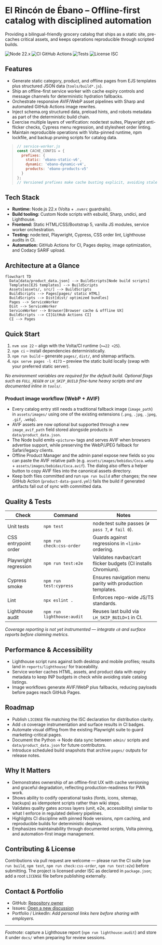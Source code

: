 # El Rincón de Ébano – Offline-first catalog with disciplined automation

Providing a bilingual-friendly grocery catalog that ships as a static site, pre-caches critical assets, and keeps operations reproducible through scripted builds.

![Node 22.x](https://img.shields.io/badge/node-22.x-339933?logo=node.js) ![CI GitHub Actions](https://img.shields.io/badge/ci-GitHub%20Actions-2088FF?logo=githubactions) ![Tests](https://img.shields.io/badge/tests-node%3Atest%20%2B%20Playwright%20%2B%20Cypress-6A5ACD?logo=github) ![License ISC](https://img.shields.io/badge/license-ISC-blue)

## Features
- Generate static category, product, and offline pages from EJS templates plus structured JSON data (`tools/build*.js`).
- Ship an offline-first service worker with cache expiry controls and message channels for deterministic hydration fallbacks. 
- Orchestrate responsive AVIF/WebP asset pipelines with Sharp and automated GitHub Actions image rewrites. 
- Inject schema.org structured data, preload hints, and robots metadata as part of the deterministic build chain. 
- Exercise multiple layers of verification: node:test suites, Playwright anti-flicker checks, Cypress menu regression, and stylesheet order linting. 
- Maintain reproducible operations with Volta-pinned runtime, npm lockfile, and backup pruning scripts for catalog data. 

> ```js
> // service-worker.js
> const CACHE_CONFIG = {
>   prefixes: {
>     static: 'ebano-static-v6',
>     dynamic: 'ebano-dynamic-v4',
>     products: 'ebano-products-v5'
>   }
> };
> // Versioned prefixes make cache busting explicit, avoiding stale assets after data refreshes.
> ```

## Tech Stack
- **Runtime:** Node.js 22.x (Volta + `.nvmrc` guardrails). 
- **Build tooling:** Custom Node scripts with esbuild, Sharp, undici, and Lighthouse. 
- **Frontend:** Static HTML/CSS/Bootstrap 5, vanilla JS modules, service worker orchestration. 
- **Testing:** node:test, Playwright, Cypress, CSS order lint, Lighthouse audits in CI. 
- **Automation:** GitHub Actions for CI, Pages deploy, image optimization, and Codacy SARIF upload. 

## Architecture at a Glance
```mermaid
flowchart TD
  Data[data/product_data.json] --> BuildScripts[Node build scripts]
  Templates[EJS templates] --> BuildScripts
  Assets[assets/, src/] --> BuildScripts
  BuildScripts --> Pages[pages/ static HTML]
  BuildScripts --> Dist[dist/ optimized bundles]
  Pages --> ServiceWorker
  Dist --> ServiceWorker
  ServiceWorker --> Browser[Browser cache & offline UX]
  BuildScripts --> CI[GitHub Actions CI]
  CI --> Pages
```

## Quick Start
1. `nvm use 22` – align with the Volta/CI runtime (`>=22 <25`).
2. `npm ci` – install dependencies deterministically.
3. `npm run build` – generate `pages/`, `dist/`, and sitemap artifacts.
4. `npx serve pages -l 4173` – preview the static build locally (swap with your preferred static server).

_No environment variables are required for the default build. Optional flags such as `FULL_REGEN` or `LH_SKIP_BUILD` fine-tune heavy scripts and are documented inline in `tools/`._

### Product image workflow (WebP + AVIF)
- Every catalog entry still needs a traditional fallback image (`image_path`) in `assets/images/` using one of the existing extensions (`.png`, `.jpg`, `.jpeg`, `.gif`, `.webp`).
- AVIF assets are now optional but supported through a new `image_avif_path` field stored alongside products in `data/product_data.json`.
- The Node build emits `<picture>` tags and serves AVIF when browsers advertise support, while preserving the WebP/JPEG fallback for Safari/legacy clients.
- Offline Product Manager and the admin panel expose new fields so you can paste the AVIF relative path (e.g. `assets/images/bebidas/Coca.webp` + `assets/images/bebidas/Coca.avif`). The dialog also offers a helper button to copy AVIF files into the canonical assets directory.
- Keep both files committed and run `npm run build` after changes; the new GitHub Action (`product-data-guard.yml`) fails the build if generated artifacts fall out of sync with committed data.

## Quality & Tests
| Check | Command | Notes |
| --- | --- | --- |
| Unit tests | `npm test` | node:test suite passes (`# pass 7`, `# fail 0`). |
| CSS entrypoint order | `npm run check:css-order` | Guards against regressions in `<link>` ordering. |
| Playwright regression | `npm run test:e2e` | Validates navbar/cart flicker budgets (CI installs Chromium). |
| Cypress smoke | `npm run test:cypress` | Ensures navigation menu parity with production templates. |
| Lint | `npx eslint .` | Enforces repo-wide JS/TS standards. |
| Lighthouse audit | `npm run lighthouse:audit` | Reuses last build via `LH_SKIP_BUILD=1` in CI. |

*Coverage reporting is not yet instrumented — integrate `c8` and surface reports before claiming metrics.*

## Performance & Accessibility
- Lighthouse script runs against both desktop and mobile profiles; results land in `reports/lighthouse/` for traceability. 
- Service worker caches HTML, assets, and product data with expiry metadata to keep INP budgets in check while avoiding stale catalog listings. 
- Image workflows generate AVIF/WebP plus fallbacks, reducing payloads before pages reach GitHub Pages. 

## Roadmap
- Publish `LICENSE` file matching the ISC declaration for distribution clarity.
- Add `c8` coverage instrumentation and surface results in CI badges.
- Automate visual diffing from the existing Playwright suite to guard marketing-critical pages.
- Document the Python → Node data sync between `admin/` scripts and `data/product_data.json` for future contributors.
- Introduce scheduled build snapshots that archive `pages/` outputs for release notes.

## Why It Matters
- Demonstrates ownership of an offline-first UX with cache versioning and graceful degradation, reflecting production-readiness for PWA work. 
- Shows ability to codify operational tasks (fonts, icons, sitemap, backups) as idempotent scripts rather than wiki steps. 
- Validates quality gates across layers (unit, e2e, accessibility) similar to what I enforce in regulated delivery pipelines. 
- Highlights CI discipline with pinned Node versions, npm caching, and reproducible builds for deterministic deploys. 
- Emphasizes maintainability through documented scripts, Volta pinning, and automation-first image management. 

## Contributing & License
Contributions via pull request are welcome — please run the CI suite (`npm run build`, `npm test`, `npm run check:css-order`, `npm run test:e2e`) before submitting. The project is licensed under ISC as declared in `package.json`; add a root `LICENSE` file before publishing externally. 

## Contact & Portfolio
- GitHub: [Repository owner](../../..)
- Issues: [Open a new discussion](../../issues/new/choose)
- Portfolio / LinkedIn: _Add personal links here before sharing with employers._

---

*Footnote:* capture a Lighthouse report (`npm run lighthouse:audit`) and store it under `docs/` when preparing for review sessions.
